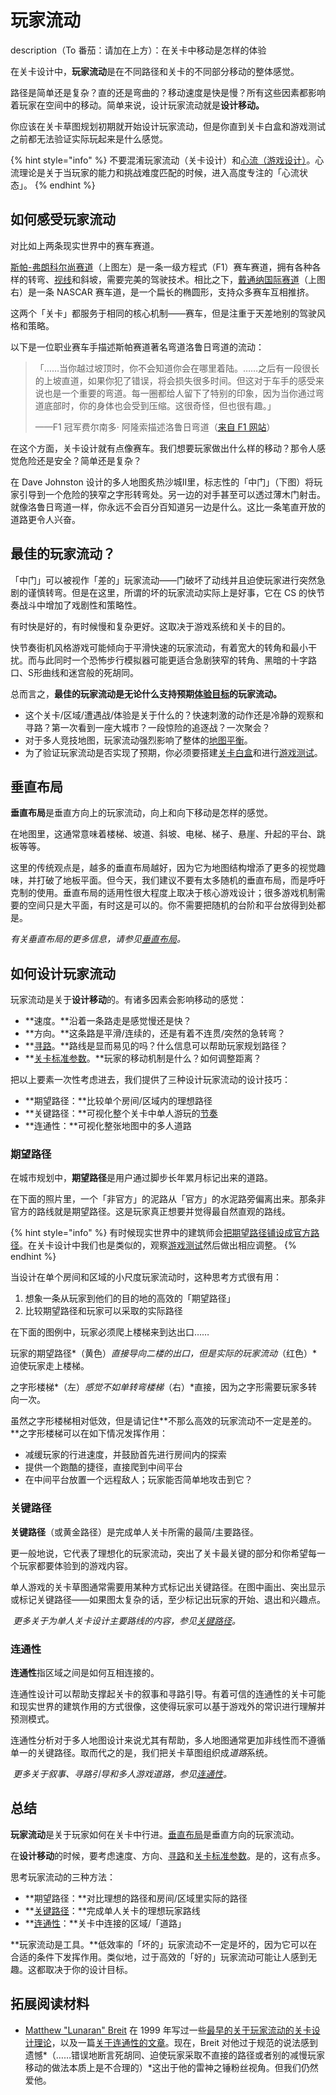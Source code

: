 # 玩家流动

description（To 番茄：请加在上方）：在关卡中移动是怎样的体验

在关卡设计中，**玩家流动**是在不同路径和关卡的不同部分移动的整体感觉。

路径是简单还是复杂？直的还是弯曲的？移动速度是快是慢？所有这些因素都影响着玩家在空间中的移动。简单来说，设计玩家流动就是**设计移动。**

你应该在关卡草图规划初期就开始设计玩家流动，但是你直到关卡白盒和游戏测试之前都无法验证实际玩起来是什么感觉。

{% hint style="info" %}
不要混淆玩家流动（关卡设计）和[心流（游戏设计）](https://www.gamasutra.com/view/feature/166972/cognitive_flow_the_psychology_of_.php)。心流理论是关于当玩家的能力和挑战难度匹配的时候，进入高度专注的「心流状态」。
{% endhint %}

## 如何感受玩家流动

对比如上两条现实世界中的赛车赛道。

[斯帕-弗朗科尔尚赛道](https://en.wikipedia.org/wiki/Circuit_de_Spa-Francorchamps)（上图左）是一条一级方程式（F1）赛车赛道，拥有各种各样的转弯、[视线](../../combat/map_balance.md#视线和掩体)和斜坡，需要完美的驾驶技术。相比之下，[戴通纳国际赛道](https://en.wikipedia.org/wiki/Daytona_International_Speedway)（上图右）是一条 NASCAR 赛车道，是一个扁长的椭圆形，支持众多赛车互相推挤。

这两个「关卡」都服务于相同的核心机制——赛车，但是注重于天差地别的驾驶风格和策略。

以下是一位职业赛车手描述斯帕赛道著名弯道洛鲁日弯道的流动：

> 「……当你越过坡顶时，你不会知道你会在哪里着陆。……之后有一段很长的上坡直道，如果你犯了错误，将会损失很多时间。但这对于车手的感受来说也是一个重要的弯道。每一圈都给人留下了特别的印象，因为当你通过弯道底部时，你的身体也会受到压缩。这很奇怪，但也很有趣。」
>
> ——F1 冠军费尔南多· 阿隆索描述洛鲁日弯道（[来自 F1 网站](https://web.archive.org/web/20131017080654/http://www.formula1.com/news/headlines/2004/8/2097.html)）

在这个方面，关卡设计就有点像赛车。我们想要玩家做出什么样的移动？那令人感觉危险还是安全？简单还是复杂？

在 Dave Johnston 设计的多人地图炙热沙城II里，标志性的「中门」（下图）将玩家引导到一个危险的狭窄之字形转弯处。另一边的对手甚至可以透过薄木门射击。就像洛鲁日弯道一样，你永远不会百分百知道另一边是什么。这比一条笔直开放的道路更令人兴奋。

## 最佳的玩家流动？

「中门」可以被视作「差的」玩家流动——门破坏了动线并且迫使玩家进行突然急剧的谨慎转弯。但是在这里，所谓的坏的玩家流动实际上是好事，它在 CS 的快节奏战斗中增加了戏剧性和策略性。

有时快是好的，有时候慢和复杂更好。这取决于游戏系统和关卡的目的。

快节奏街机风格游戏可能倾向于平滑快速的玩家流动，有着宽大的转角和最小干扰。而与此同时一个恐怖步行模拟器可能更适合急剧狭窄的转角、黑暗的十字路口、S形曲线和迷宫般的死胡同。

总而言之，**最佳的玩家流动是无论什么支持预期[体验目标](../../pre_production/README.md#体验目标)的玩家流动。**

- 这个关卡/区域/遭遇战/体验是关于什么的？快速刺激的动作还是冷静的观察和寻路？第一次看到一座大城市？一段惊险的追逐战？一次聚会？
- 对于多人竞技地图，玩家流动强烈影响了整体的[地图平衡](../../combat/map_balance.md)。
- 为了验证玩家流动是否实现了预期，你必须要搭建[关卡白盒](../../blockout/README.md)和进行[游戏测试](../../blockout/playtesting/README.md)。

## 垂直布局

**垂直布局**是垂直方向上的玩家流动，向上和向下移动是怎样的感觉。

在地图里，这通常意味着楼梯、坡道、斜坡、电梯、梯子、悬崖、升起的平台、跳板等等。

这里的传统观点是，越多的垂直布局越好，因为它为地图结构增添了更多的视觉趣味，并打破了地板平面。但今天，我们建议不要有太多随机的垂直布局，而是呼吁克制的使用。垂直布局的适用性很大程度上取决于核心游戏设计；很多游戏机制需要的空间只是大平面，有时这是可以的。你不需要把随机的台阶和平台放得到处都是。

*有关垂直布局的更多信息，请参见[垂直布局](verticality.md)。*

## 如何设计玩家流动

玩家流动是关于**设计移动**的。有诸多因素会影响移动的感觉：

- **速度。**沿着一条路走是感觉慢还是快？
- **方向。**这条路是平滑/连续的，还是有着不连贯/突然的急转弯？
- **[寻路](../../blockout/wayfinding.md)。**路线是显而易见的吗？什么信息可以帮助玩家规划路径？
- **[关卡标准参数](../../blockout/metrics.md)。**玩家的移动机制是什么？如何调整距离？

把以上要素一次性考虑进去，我们提供了三种设计玩家流动的设计技巧：

- **期望路径：**比较单个房间/区域内的理想路径
- **关键路径：**可视化整个关卡中单人游玩的[节奏](../../pre_production/pacing.md)
- **连通性：**可视化整张地图中的多人道路

### 期望路径

在城市规划中，**期望路径**是用户通过脚步长年累月标记出来的道路。

在下面的照片里，一个「非官方」的泥路从「官方」的水泥路旁偏离出来。那条非官方的路线就是期望路径。这是玩家真正想要并觉得最自然直观的路线。

{% hint style="info" %}
有时候现实世界中的建筑师会[把期望路径铺设成官方路径](https://99percentinvisible.org/article/least-resistance-desire-paths-can-lead-better-design/)。在关卡设计中我们也是类似的，观察[游戏测试](../../blockout/playtesting/README.md)然后做出相应调整。
{% endhint %}

当设计在单个房间和区域的小尺度玩家流动时，这种思考方式很有用：

1. 想象一条从玩家到他们的目的地的高效的「期望路径」
2. 比较期望路径和玩家可以采取的实际路径

在下面的图例中，玩家必须爬上楼梯来到达出口……

玩家的期望路径*（黄色）*直接导向二楼的出口，但是实际的玩家流动*（红色）*迫使玩家走上楼梯。

之字形楼梯*（左）*感觉不如单转弯楼梯*（右）*直接，因为之字形需要玩家多转向一次。

虽然之字形楼梯相对低效，但是请记住**不那么高效的玩家流动不一定是差的。**之字形楼梯可以在如下情况发挥作用：

- 减缓玩家的行进速度，并鼓励首先进行房间内的探索
- 提供一个跑酷的捷径，直接爬到中间平台
- 在中间平台放置一个远程敌人；玩家能否简单地攻击到它？

### 关键路径

**关键路径**（或黄金路径）是完成单人关卡所需的最简/主要路径。

更一般地说，它代表了理想化的玩家流动，突出了关卡最关键的部分和你希望每一个玩家都要体验到的游戏内容。

单人游戏的关卡草图通常需要用某种方式标记出关键路径。在图中画出、突出显示或标记关键路径——如果图太复杂的话，至少标记出玩家的开始、退出和兴趣点。

​	*更多关于为单人关卡设计主要路线的内容，参见[关键路径](../../layout/critical_path.md)。*

### 连通性

**连通性**指区域之间是如何互相连接的。

连通性设计可以帮助支撑起关卡的叙事和寻路引导。有着可信的连通性的关卡可能和现实世界的建筑作用的方式很像，这使得玩家可以基于游戏外的常识进行理解并预测模式。

连通性分析对于多人地图设计来说尤其有帮助，多人地图通常更加非线性而不遵循单一的关键路径。取而代之的是，我们把关卡草图组织成*道路*系统。

​	*更多关于叙事、寻路引导和多人游戏道路，参见[连通性](circulation.md)。*

## 总结

**玩家流动**是关于玩家如何在关卡中行进。[垂直布局]()是垂直方向的玩家流动。

在**设计移动**的时候，要考虑速度、方向、[寻路](../../blockout/wayfinding.md)和[关卡标准参数](../../blockout/metrics.md)。是的，这有点多。

思考玩家流动的三种方法：

- **期望路径：**对比理想的路径和房间/区域里实际的路径
- **[关键路径](../critical_path.md)：**完成单人关卡的理想玩家路线
- **[连通性](circulation.md)：**关卡中连接的区域/「道路」

**玩家流动是工具。**低效率的「坏的」玩家流动不一定是坏的，因为它可以在合适的条件下发挥作用。类似地，过于高效的「好的」玩家流动可能让人感到无趣。这都取决于你的设计目标。

## 拓展阅读材料

- [Matthew "Lunaran" Breit](http://lunaran.com/) 在 1999 年写过一些[最早的关于玩家流动的关卡设计理论](https://web.archive.org/web/20080211132942/http://www.lunaran.com/page.php?id=189)，以及一篇[关于连通性的文章](https://web.archive.org/web/20080211132937/http://www.lunaran.com/page.php?id=188)。现在，Breit 对他过于规范的说法感到遗憾*（……错误地断言死胡同、迫使玩家采取不直接的路径或者别的减慢玩家移动的做法本质上是不合理的）*这出于他的雷神之锤粉丝视角。但我们仍然爱他。
